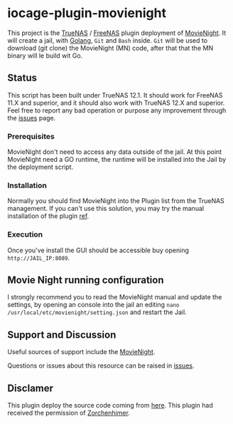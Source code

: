 # iocage-plugin-movienight

This project is the [TrueNAS](https://www.truenas.com) / [FreeNAS](https://www.freenas.org) plugin deployment of [MovieNight](https://github.com/zorglube/MovieNight). It will create a jail, with [Golang](https://golang.org/dl/), `Git` and `Bash` inside. `Git` will be used to download (git clone) the MovieNight (MN) code, after that that the MN binary will le build wit Go.

## Status

This script has been built under TrueNAS 12.1. It should work for FreeNAS 11.X and superior, and it should also work with TrueNAS 12.X and superior. Feel free to report any bad operation or purpose any improvement through the [issues](https://github.com/zorglube/iocage-plugin-movienight/issues) page.

### Prerequisites

MovieNight don't need to access any data outside of the jail. At this point MovieNight need a GO runtime, the runtime will be installed into the Jail by the deployment script.

### Installation

Normally you should find MovieNight into the Plugin list from the TrueNAS management. If you can't use this solution, you may try the manual installation of the plugin [ref](https://github.com/freenas/iocage-ix-plugins).

### Execution

Once you've install the GUI should be accessible buy opening `http://JAIL_IP:8089`.

## Movie Night running configuration

I strongly recommend you to read the MovieNight manual and update the settings, by opening an console into the jail an editing `nano /usr/local/etc/movienight/setting.json` and restart the Jail.

## Support and Discussion

Useful sources of support include the [MovieNight](https://github.com/zorchenhimer/MovieNight).

Questions or issues about this resource can be raised in [issues](https://github.com/zorglube/iocage-plugin-movienight/issues).  

## Disclamer

This plugin deploy the source code coming from [here](https://github.com/zorchenhimer/MovieNight). 
This plugin had received the permission of [Zorchenhimer](https://github.com/zorchenhimer).
